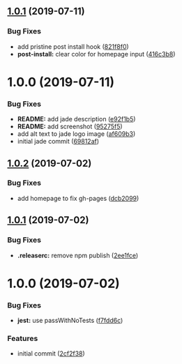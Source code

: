 ## [1.0.1](https://github.com/etclabscore/pristine-typescript-react-jade/compare/1.0.0...1.0.1) (2019-07-11)


### Bug Fixes

* add pristine post install hook ([821f8f0](https://github.com/etclabscore/pristine-typescript-react-jade/commit/821f8f0))
* **post-install:** clear color for homepage input ([416c3b8](https://github.com/etclabscore/pristine-typescript-react-jade/commit/416c3b8))

# 1.0.0 (2019-07-11)


### Bug Fixes

* **README:** add jade description ([e92f1b5](https://github.com/etclabscore/pristine-typescript-react-jade/commit/e92f1b5))
* **README:** add screenshot ([95275f5](https://github.com/etclabscore/pristine-typescript-react-jade/commit/95275f5))
* add alt text to jade logo image ([af609b3](https://github.com/etclabscore/pristine-typescript-react-jade/commit/af609b3))
* initial jade commit ([69812af](https://github.com/etclabscore/pristine-typescript-react-jade/commit/69812af))

## [1.0.2](https://github.com/etclabscore/pristine-typescript-react/compare/1.0.1...1.0.2) (2019-07-02)


### Bug Fixes

* add homepage to fix gh-pages ([dcb2099](https://github.com/etclabscore/pristine-typescript-react/commit/dcb2099))

## [1.0.1](https://github.com/etclabscore/pristine-typescript-react/compare/1.0.0...1.0.1) (2019-07-02)


### Bug Fixes

* **.releaserc:** remove npm publish ([2ee1fce](https://github.com/etclabscore/pristine-typescript-react/commit/2ee1fce))

# 1.0.0 (2019-07-02)


### Bug Fixes

* **jest:** use passWithNoTests ([f7fdd6c](https://github.com/etclabscore/pristine-typescript-react/commit/f7fdd6c))


### Features

* initial commit ([2cf2f38](https://github.com/etclabscore/pristine-typescript-react/commit/2cf2f38))
